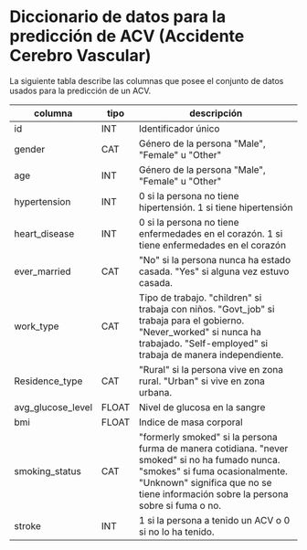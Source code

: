 # Diccionario de datos para la predicción de ACV (Accidente Cerebro Vascular)

La siguiente tabla describe las columnas que posee el conjunto de datos usados para la predicción de un ACV.

| columna | tipo | descripción |
| --- | --- | --- |
| id | INT | Identificador único
| gender | CAT | Género de la persona "Male", "Female" u "Other"
| age | INT | Género de la persona "Male", "Female" u "Other"
| hypertension | INT | 0 si la persona no tiene hipertensión. 1 si tiene hipertensión
| heart_disease | INT | 0 si la persona no tiene enfermedades en el corazón. 1 si tiene enfermedades en el corazón
| ever_married | CAT | "No" si la persona nunca ha estado casada. "Yes" si alguna vez estuvo casada.
| work_type | CAT | Tipo de trabajo. "children" si trabaja con niños. "Govt_job" si trabaja para el gobierno. "Never_worked" si nunca ha trabajado. "Self-employed" si trabaja de manera independiente.
| Residence_type | CAT | "Rural" si la persona vive en zona rural. "Urban" si vive en zona urbana.
| avg_glucose_level | FLOAT | Nivel de glucosa en la sangre
| bmi | FLOAT | Indice de masa corporal
| smoking_status | CAT | "formerly smoked" si la persona furma de manera cotidiana. "never smoked" si no ha fumado nunca. "smokes" si fuma ocasionalmente. "Unknown" significa que no se tiene información sobre la persona sobre si fuma o no.
| stroke | INT | 1 si la persona a tenido un ACV o 0 si no lo ha tenido.





